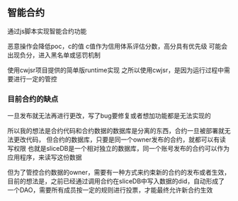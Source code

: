 ## 智能合约

通过js脚本实现智能合约功能

恶意操作会降低poc，c的值
c值作为信用体系评估分数，高分具有优先级
可能会出现负分，进入黑名单或惩罚机制

使用cwjsr项目提供的简单版runtime实现
之所以使用cwjsr，是因为运行过程中需要进行一定的管控


### 目前合约的缺点

一旦发布就无法再进行更改，写了bug要修复或者想加功能都是无法实现的

所以我的想法是合约代码和合约数据的数据库是分离的东西，合约一旦被部署就无法更改代码，
但合约的数据库，只要是同一个owner发布的合约，就都可以有读写权限
也就是sliceDB是一个相对独立的数据库，同一个账号发布的合约可以作为应用程序，来读写这份数据

但为了管控合约数据的owner，需要有一种方式来约束新的合约的发布或者生效，
目前的想法是，之前已经通过调用合约在sliceDB中写入数据的did，自动形成了一个DAO，需要所有成员按一定的规则进行投票，才能最终允许新合约生效